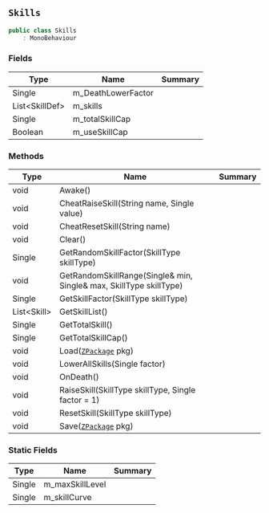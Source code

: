 ## `Skills`

```csharp
public class Skills
    : MonoBehaviour

```

### Fields

| Type | Name | Summary | 
| --- | --- | --- | 
| Single | m_DeathLowerFactor |  | 
| List&lt;SkillDef&gt; | m_skills |  | 
| Single | m_totalSkillCap |  | 
| Boolean | m_useSkillCap |  | 


### Methods

| Type | Name | Summary | 
| --- | --- | --- | 
| void | Awake() |  | 
| void | CheatRaiseSkill(String name, Single value) |  | 
| void | CheatResetSkill(String name) |  | 
| void | Clear() |  | 
| Single | GetRandomSkillFactor(SkillType skillType) |  | 
| void | GetRandomSkillRange(Single& min, Single& max, SkillType skillType) |  | 
| Single | GetSkillFactor(SkillType skillType) |  | 
| List&lt;Skill&gt; | GetSkillList() |  | 
| Single | GetTotalSkill() |  | 
| Single | GetTotalSkillCap() |  | 
| void | Load([`ZPackage`](./ZPackage.md) pkg) |  | 
| void | LowerAllSkills(Single factor) |  | 
| void | OnDeath() |  | 
| void | RaiseSkill(SkillType skillType, Single factor = 1) |  | 
| void | ResetSkill(SkillType skillType) |  | 
| void | Save([`ZPackage`](./ZPackage.md) pkg) |  | 


### Static Fields

| Type | Name | Summary | 
| --- | --- | --- | 
| Single | m_maxSkillLevel |  | 
| Single | m_skillCurve |  | 


